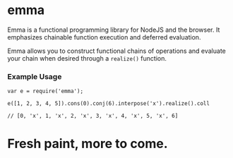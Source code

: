 emma
====

Emma is a functional programming library for NodeJS and the browser.  It
emphasizes chainable function execution and deferred evaluation.

Emma allows you to construct functional chains of operations and
evaluate your chain when desired through a `realize()` function.

### Example Usage
```
var e = require('emma');
```

```
e([1, 2, 3, 4, 5]).cons(0).conj(6).interpose('x').realize().coll

// [0, 'x', 1, 'x', 2, 'x', 3, 'x', 4, 'x', 5, 'x', 6]
```

# Fresh paint, more to come.
